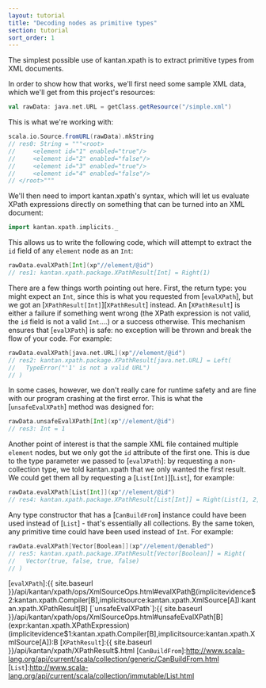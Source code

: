 ```yaml
---
layout: tutorial
title: "Decoding nodes as primitive types"
section: tutorial
sort_order: 1
---
```


The simplest possible use of kantan.xpath is to extract primitive types from XML documents.

In order to show how that works, we'll first need some sample XML data, which we'll get from this project's resources:

```scala
val rawData: java.net.URL = getClass.getResource("/simple.xml")
```

This is what we're working with:

```scala
scala.io.Source.fromURL(rawData).mkString
// res0: String = """<root>
//     <element id="1" enabled="true"/>
//     <element id="2" enabled="false"/>
//     <element id="3" enabled="true"/>
//     <element id="4" enabled="false"/>
// </root>"""
```

We'll then need to import kantan.xpath's syntax, which will let us evaluate XPath expressions directly on something
that can be turned into an XML document:

```scala
import kantan.xpath.implicits._
```

This allows us to write the following code, which will attempt to extract the `id` field of any `element` node as an
`Int`:

```scala
rawData.evalXPath[Int](xp"//element/@id")
// res1: kantan.xpath.package.XPathResult[Int] = Right(1)
```


There are a few things worth pointing out here. First, the return type: you might expect an `Int`, since this is what
you requested from [`evalXPath`], but we got an [`XPathResult[Int]`][`XPathResult`] instead. An [`XPathResult`] is
either a failure if something went wrong (the XPath expression is not valid, the `id` field is not a valid `Int`....) or
a success otherwise. This mechanism ensures that [`evalXPath`] is safe: no exception will be thrown and break the flow
of your code. For example:

```scala
rawData.evalXPath[java.net.URL](xp"//element/@id")
// res2: kantan.xpath.package.XPathResult[java.net.URL] = Left(
//   TypeError("'1' is not a valid URL")
// )
```

In some cases, however, we don't really care for runtime safety and are fine with our program crashing at the first
error. This is what the [`unsafeEvalXPath`] method was designed for:

```scala
rawData.unsafeEvalXPath[Int](xp"//element/@id")
// res3: Int = 1
```


Another point of interest is that the sample XML file contained multiple `element` nodes, but we only got the `id`
attribute of the first one. This is due to the type parameter we passed to [`evalXPath`]: by requesting a non-collection
type, we told kantan.xpath that we only wanted the first result. We could get them all by requesting a
[`List[Int]`][`List`], for example:


```scala
rawData.evalXPath[List[Int]](xp"//element/@id")
// res4: kantan.xpath.package.XPathResult[List[Int]] = Right(List(1, 2, 3, 4))
```

Any type constructor that has a [`CanBuildFrom`] instance could have been used instead of [`List`] - that's essentially
all collections. By the same token, any primitive time could have been used instead of `Int`. For example:

```scala
rawData.evalXPath[Vector[Boolean]](xp"//element/@enabled")
// res5: kantan.xpath.package.XPathResult[Vector[Boolean]] = Right(
//   Vector(true, false, true, false)
// )
```

[`evalXPath`]:{{ site.baseurl }}/api/kantan/xpath/ops/XmlSourceOps.html#evalXPath[B](expr:kantan.xpath.XPathExpression)(implicitevidence$2:kantan.xpath.Compiler[B],implicitsource:kantan.xpath.XmlSource[A]):kantan.xpath.XPathResult[B]
[`unsafeEvalXPath`]:{{ site.baseurl }}/api/kantan/xpath/ops/XmlSourceOps.html#unsafeEvalXPath[B](expr:kantan.xpath.XPathExpression)(implicitevidence$1:kantan.xpath.Compiler[B],implicitsource:kantan.xpath.XmlSource[A]):B
[`XPathResult`]:{{ site.baseurl }}/api/kantan/xpath/XPathResult$.html
[`CanBuildFrom`]:http://www.scala-lang.org/api/current/scala/collection/generic/CanBuildFrom.html
[`List`]:http://www.scala-lang.org/api/current/scala/collection/immutable/List.html
